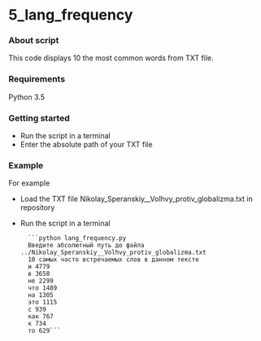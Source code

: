 # 5_lang_frequency
### About script
This code displays 10 the most common words from TXT file. 
### Requirements
Python 3.5
### Getting started
* Run the script in a terminal
* Enter the absolute path of your TXT file

### Example
For example
* Load the TXT file  Nikolay_Speranskiy__Volhvy_protiv_globalizma.txt in repository
* Run the script in a terminal

        ```python lang_frequency.py
        Введите абсолютный путь до файла ../Nikolay_Speranskiy__Volhvy_protiv_globalizma.txt
        10 самых часто встречаемых слов в данном тексте
        и 4779
        в 3658
        не 2299
        что 1489
        на 1305
        это 1115
        с 939
        как 767
        к 734
        то 629```




